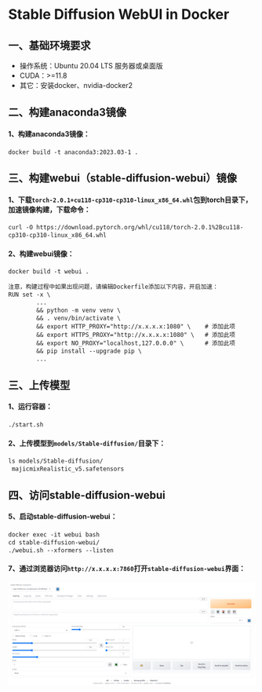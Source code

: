 

# Stable Diffusion WebUI in Docker


## 一、基础环境要求
- 操作系统：Ubuntu 20.04 LTS 服务器或桌面版
- CUDA：>=11.8
- 其它：安装docker、nvidia-docker2


## 二、构建anaconda3镜像
#### 1、构建anaconda3镜像：
```shell
docker build -t anaconda3:2023.03-1 .
```

## 三、构建webui（stable-diffusion-webui）镜像
#### 1、下载`torch-2.0.1+cu118-cp310-cp310-linux_x86_64.whl`包到torch目录下，加速镜像构建，下载命令：
```shell
curl -O https://download.pytorch.org/whl/cu118/torch-2.0.1%2Bcu118-cp310-cp310-linux_x86_64.whl
```

#### 2、构建webui镜像：
```shell
docker build -t webui .
```
```shell
注意，构建过程中如果出现问题，请编辑Dockerfile添加以下内容，开启加速：
RUN set -x \
        ...
        && python -m venv venv \
        && . venv/bin/activate \
        && export HTTP_PROXY="http://x.x.x.x:1080" \    # 添加此项
        && export HTTPS_PROXY="http://x.x.x.x:1080" \   # 添加此项
        && export NO_PROXY="localhost,127.0.0.0" \      # 添加此项
        && pip install --upgrade pip \
        ...
```


## 三、上传模型
#### 1、运行容器：
```shell
./start.sh
```

#### 2、上传模型到`models/Stable-diffusion/`目录下：
```shell
ls models/Stable-diffusion/
 majicmixRealistic_v5.safetensors
```


## 四、访问stable-diffusion-webui
#### 5、启动stable-diffusion-webui：
```shell
docker exec -it webui bash
cd stable-diffusion-webui/
./webui.sh --xformers --listen
```

#### 7、通过浏览器访问`http://x.x.x.x:7860`打开`stable-diffusion-webui`界面：
![](./img/ui.png)



